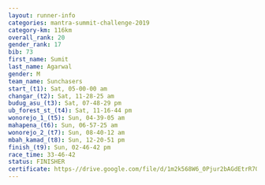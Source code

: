 ```yaml
---
layout: runner-info 
categories: mantra-summit-challenge-2019 
category-km: 116km 
overall_rank: 20
gender_rank: 17
bib: 73
first_name: Sumit
last_name: Agarwal
gender: M
team_name: Sunchasers
start_(t1): Sat, 05-00-00 am
changar_(t2): Sat, 11-28-25 am
budug_asu_(t3): Sat, 07-48-29 pm
ub_forest_st_(t4): Sat, 11-16-44 pm
wonorejo_1_(t5): Sun, 04-39-05 am
mahapena_(t6): Sun, 06-57-25 am
wonorejo_2_(t7): Sun, 08-40-12 am
mbah_kamad_(t8): Sun, 12-20-51 pm
finish_(t9): Sun, 02-46-42 pm
race_time: 33-46-42
status: FINISHER
certificate: https-//drive.google.com/file/d/1m2k568W6_0Pjur2bAGdEtrR7Qa1G-zRL/view?usp=sharing
---
```

